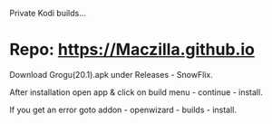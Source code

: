 Private Kodi builds...

# Repo: https://Maczilla.github.io

Download Grogu(20.1).apk under Releases - SnowFlix.

After installation open app & click on build menu - continue - install.

If you get an error goto addon - openwizard - builds - install.
